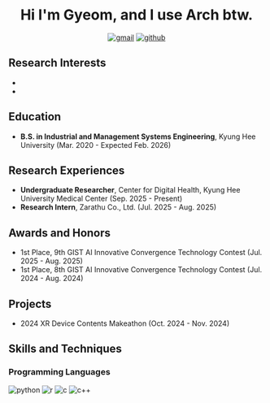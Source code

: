 <div align="center">

# Hi I'm Gyeom, and I use Arch btw.

[![gmail](https://img.shields.io/badge/Gmail-EA4335?style=flat&logo=gmail&logoColor=white)](mailto:hbgyeom@gmail.com)
[![github](https://img.shields.io/badge/GitHub-181717?style=flat&logo=github&logoColor=white)](https://github.com/hbgyeom1)

</div>

## Research Interests
- 
- 

## Education
- **B.S. in Industrial and Management Systems Engineering**, Kyung Hee University (Mar. 2020 - Expected Feb. 2026)

## Research Experiences
- **Undergraduate Researcher**, Center for Digital Health, Kyung Hee University Medical Center (Sep. 2025 - Present)
- **Research Intern**, Zarathu Co., Ltd. (Jul. 2025 - Aug. 2025)

## Awards and Honors
- 1st Place, 9th GIST AI Innovative Convergence Technology Contest (Jul. 2025 - Aug. 2025)
- 1st Place, 8th GIST AI Innovative Convergence Technology Contest (Jul. 2024 - Aug. 2024)

## Projects
- 2024 XR Device Contents Makeathon (Oct. 2024 - Nov. 2024)

## Skills and Techniques

### Programming Languages
![python](https://img.shields.io/badge/Python-3776AB?style=flat&logo=python&logoColor=white)
![r](https://img.shields.io/badge/R-276DC3?style=flat&logo=r&logoColor=white)
![c](https://img.shields.io/badge/C-A8B9CC?style=flat&logo=c&logoColor=white)
![c++](https://img.shields.io/badge/C%2B%2B-00599C?style=flat&logo=c%2B%2B&logoColor=white)
